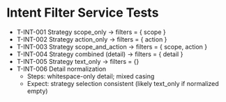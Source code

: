 # Intent Filter Service Tests

- T-INT-001 Strategy scope_only → filters = { scope }
- T-INT-002 Strategy action_only → filters = { action }
- T-INT-003 Strategy scope_and_action → filters = { scope, action }
- T-INT-004 Strategy combined (detail) → filters = { detail }
- T-INT-005 Strategy text_only → filters = {}
- T-INT-006 Detail normalization
  - Steps: whitespace-only detail; mixed casing
  - Expect: strategy selection consistent (likely text_only if normalized empty)
